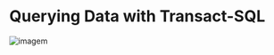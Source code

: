 # Querying Data with Transact-SQL


![imagem](https://user-images.githubusercontent.com/14565450/67117251-9950da00-f1b8-11e9-9993-a8ee60865419.PNG)
